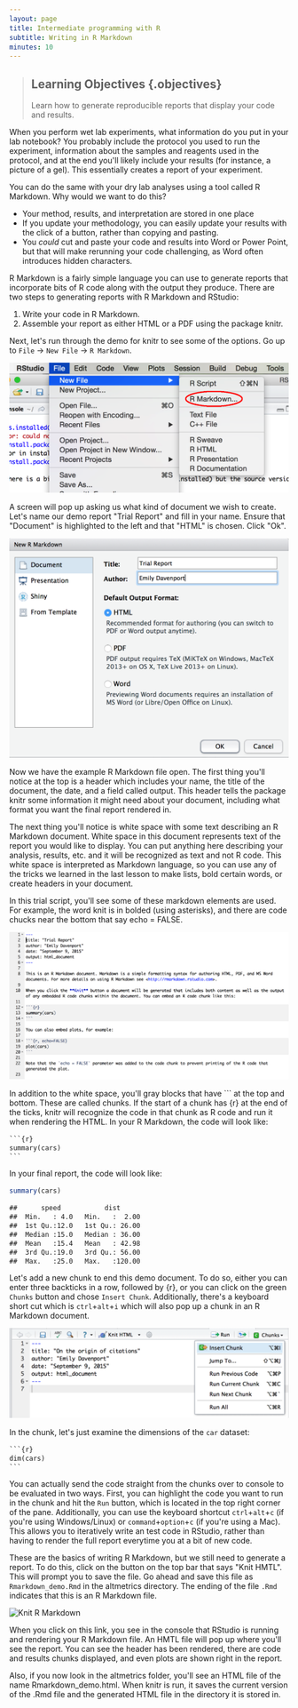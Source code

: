 ```yaml
---
layout: page
title: Intermediate programming with R
subtitle: Writing in R Markdown
minutes: 10
---
```


> ## Learning Objectives {.objectives}
> Learn how to generate reproducible reports that display your code and results. 

When you perform wet lab experiments, what information do you put in your lab notebook? 
You probably include the protocol you used to run the experiment, information about the samples and reagents used in the protocol, and at the end you'll likely include your results (for instance, a picture of a gel). 
This essentially creates a report of your experiment.  

You can do the same with your dry lab analyses using a tool called R Markdown. 
Why would we want to do this?  

*  Your method, results, and interpretation are stored in one place  
*  If you update your methodology, you can easily update your results with the click of a button, rather than copying and pasting.   
*  You _could_ cut and paste your code and results into Word or Power Point, but that will make rerunning your code challenging, as Word often introduces hidden characters.  

R Markdown is a fairly simple language you can use to generate reports that incorporate bits of R code along with the output they produce.
There are two steps to generating reports with R Markdown and RStudio:

1) Write your code in R Markdown.
2) Assemble your report as either HTML or a PDF using the package knitr.  


Next, let's run through the demo for knitr to see some of the options.
Go up to `File` -> `New File` -> `R Markdown`. 

![Set up new R Markdown file](figure/start_rmarkdown_doc.png)


A screen will pop up asking us what kind of document we wish to create.
Let's name our demo report "Trial Report" and fill in your name.
Ensure that "Document" is highlighted to the left and that "HTML" is chosen.
Click "Ok".

![Choose HTML](figure/rmarkdown_document_info.png)

Now we have the example R Markdown file open. 
The first thing you'll notice at the top is a header which includes your name, the title of the document, the date, and a field called output. 
This header tells the package knitr some information it might need about your document, including what format you want the final report rendered in. 

The next thing you'll notice is white space with some text describing an R Markdown document. 
White space in this document represents text of the report you would like to display. 
You can put anything here describing your analysis, results, etc. and it will be recognized as text and not R code.
This white space is interpreted as Markdown language, so you can use any of the tricks we learned in the last lesson to make lists, bold certain words, or create headers in your document. 

In this trial script, you'll see some of these markdown elements are used. For example, the word knit is in bolded (using asterisks), and there are code chucks near the bottom that say echo = FALSE. 

![Demo R Markdown Document](figure/rmarkdown-demo-doc.png)

In addition to the white space, you'll gray blocks that have ``` at the top and bottom. 
These are called chunks. 
If the start of a chunk has {r} at the end of the ticks, knitr will recognize the code in that chunk as R code and run it when rendering the HTML.
In your R Markdown, the code will look like:

<pre><code>```{r}
summary(cars)
```</code></pre>

In your final report, the code will look like:


```r
summary(cars)
```

```
##      speed           dist       
##  Min.   : 4.0   Min.   :  2.00  
##  1st Qu.:12.0   1st Qu.: 26.00  
##  Median :15.0   Median : 36.00  
##  Mean   :15.4   Mean   : 42.98  
##  3rd Qu.:19.0   3rd Qu.: 56.00  
##  Max.   :25.0   Max.   :120.00
```



Let's add a new chunk to end this demo document. 
To do so, either you can enter three backticks in a row, followed by {r}, or you can click on the green `Chunks` button and chose `Insert Chunk`.
Additionally, there's a keyboard short cut which is `ctrl`+`alt`+`i` which will also pop up a chunk in an R Markdown document. 

![Insert Chunk](figure/insert-chunk.png)

In the chunk, let's just examine the dimensions of the `car` dataset:

<pre><code>```{r}
dim(cars)
```</code></pre>

You can actually send the code straight from the chunks over to console to be evaluated in two ways. 
First, you can highlight the code you want to run in the chunk and hit the `Run` button, which is located in the top right corner of the pane.
Additionally, you can use the keyboard shortcut `ctrl`+`alt`+`c` (if you're using Windows/Linux) or `command`+`option`+`c` (if you're using a Mac).
This allows you to iteratively write an test code in RStudio, rather than having to render the full report everytime you at a bit of new code.

These are the basics of writing R Markdown, but we still need to generate a report. 
To do this, click on the button on the top bar that says "Knit HMTL". 
This will prompt you to save the file. 
Go ahead and save this file as `Rmarkdown_demo.Rmd` in the altmetrics directory. 
The ending of the file `.Rmd` indicates that this is an R Markdown file. 

![Knit R Markdown](figure/knit_rmarkdown.png)

When you click on this link, you see in the console that RStudio is running and rendering your R Markdown file. 
An HMTL file will pop up where you'll see the report. 
You can see the header has been rendered, there are code and results chunks displayed, and even plots are shown right in the report. 

Also, if you now look in the altmetrics folder, you'll see an HTML file of the name Rmarkdown_demo.html.
When knitr is run, it saves the current version of the .Rmd file and the generated HTML file in the directory it is stored in. 
